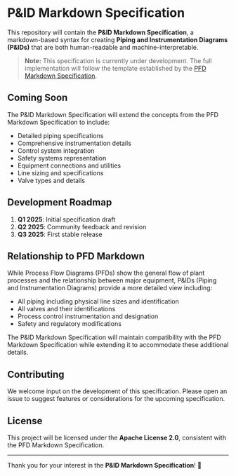 

# P&ID Markdown Specification

This repository will contain the **P&ID Markdown Specification**, a markdown-based syntax for creating **Piping and Instrumentation Diagrams (P&IDs)** that are both human-readable and machine-interpretable.

> **Note:** This specification is currently under development. The full implementation will follow the template established by the [PFD Markdown Specification](https://github.com/erfannf/e-markdown/pfd-markdown).

## Coming Soon

The P&ID Markdown Specification will extend the concepts from the PFD Markdown Specification to include:

- Detailed piping specifications
- Comprehensive instrumentation details
- Control system integration
- Safety systems representation
- Equipment connections and utilities
- Line sizing and specifications
- Valve types and details

## Development Roadmap

1. **Q1 2025**: Initial specification draft
2. **Q2 2025**: Community feedback and revision
3. **Q3 2025**: First stable release

## Relationship to PFD Markdown

While Process Flow Diagrams (PFDs) show the general flow of plant processes and the relationship between major equipment, P&IDs (Piping and Instrumentation Diagrams) provide a more detailed view including:

- All piping including physical line sizes and identification
- All valves and their identifications
- Process control instrumentation and designation
- Safety and regulatory modifications

The P&ID Markdown Specification will maintain compatibility with the PFD Markdown Specification while extending it to accommodate these additional details.

## Contributing

We welcome input on the development of this specification. Please open an issue to suggest features or considerations for the upcoming specification.

## License

This project will be licensed under the **Apache License 2.0**, consistent with the PFD Markdown Specification.

---

Thank you for your interest in the **P&ID Markdown Specification**! 🚀

